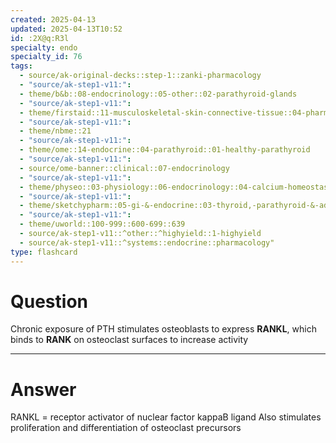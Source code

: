 ```yaml
---
created: 2025-04-13
updated: 2025-04-13T10:52
id: :2X@q:R3l
specialty: endo
specialty_id: 76
tags:
  - source/ak-original-decks::step-1::zanki-pharmacology
  - "source/ak-step1-v11:": 
  - theme/b&b::08-endocrinology::05-other::02-parathyroid-glands
  - "source/ak-step1-v11:": 
  - theme/firstaid::11-musculoskeletal-skin-connective-tissue::04-pharm::07-denosumab
  - "source/ak-step1-v11:": 
  - theme/nbme::21
  - "source/ak-step1-v11:": 
  - theme/ome::14-endocrine::04-parathyroid::01-healthy-parathyroid
  - "source/ak-step1-v11:": 
  - source/ome-banner::clinical::07-endocrinology
  - "source/ak-step1-v11:": 
  - theme/physeo::03-physiology::06-endocrinology::04-calcium-homeostasis
  - "source/ak-step1-v11:": 
  - theme/sketchypharm::05-gi-&-endocrine::03-thyroid,-parathyroid-&-adrenal::02-bisphosphonates,-raloxifene,-denosumab,-calcitonin
  - "source/ak-step1-v11:": 
  - theme/uworld::100-999::600-699::639
  - source/ak-step1-v11::^other::^highyield::1-highyield
  - source/ak-step1-v11::^systems::endocrine::pharmacology"
type: flashcard
---
```


# Question
Chronic exposure of PTH stimulates osteoblasts to express **RANKL**, which binds to **RANK** on osteoclast surfaces to increase activity

---

# Answer
RANKL = receptor activator of nuclear factor kappaB ligand  Also stimulates proliferation and differentiation of osteoclast precursors